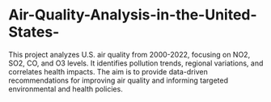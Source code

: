 # Air-Quality-Analysis-in-the-United-States-
This project analyzes U.S. air quality from 2000-2022, focusing on NO2, SO2, CO, and O3 levels. It identifies pollution trends, regional variations, and correlates health impacts. The aim is to provide data-driven recommendations for improving air quality and informing targeted environmental and health policies.
